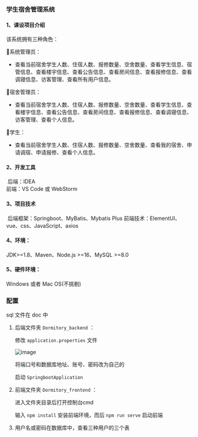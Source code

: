 ### 学生宿舍管理系统

#### 1、课设项目介绍

该系统拥有三种角色：

:older_man:系统管理员：

* 查看当前宿舍学生人数、住宿人数、报修数量、空舍数量、查看学生信息、宿管信息、查看楼宇信息、查看公告信息、查看房间信息、查看报修信息、查看调寝信息、访客管理、查看所有用户信息。

:woman:宿舍管理员：

* 查看当前宿舍学生人数、住宿人数、报修数量、空舍数量、查看学生信息、查看楼宇信息、查看公告信息、查看房间信息、查看报修信息、查看调寝信息、访客管理、查看个人信息。

:baby:学生：

* 查看当前宿舍学生人数、住宿人数、报修数量、空舍数量、查看我的宿舍、申请调宿、申请报修、查看个人信息。

#### 2、开发工具

​	后端：IDEA   
​	前端：VS Code 或 WebStorm

#### 3、项目技术

​	后端框架：Springboot、MyBatis、Mybatis Plus
​	前端技术：ElementUI、vue、css、JavaScript、axios

#### 4、环境：

JDK>=1.8、Maven、Node.js >=16、MySQL >=8.0
 
#### 5、硬件环境：

Windows 或者 Mac OS(不挑剔)

### 配置

sql 文件在 doc 中

1. 后端文件夹 `Dormitory_backend` ：

	修改 `application.properties` 文件

	![image](doc/img/application.properties文件.png)

	将端口号和数据库地址、账号、密码改为自己的

	启动 `SpringbootApplication `

3. 前端文件夹 `Dormitory_frontend` ：

	进入文件夹目录后打开控制台cmd

	输入 `npm install` 安装前端环境，而后 `npm run serve` 启动前端

4. 用户名或密码在数据库中，查看三种用户的三个表



